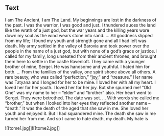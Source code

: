 
## Text
I am The Ancient, I am The Land. My beginnings are lost in the darkness of the past. I was the warrior, I was good and just. I thundered auoss the land like the wrath of a just god, but the war years and the killing years wore down my soul as the wind wears stone into sand. … All goodness slipped from my life; I found my youth and strength gone and all I had left was death. My army settled in the valley of Barovia and took power over the people in the name of a just god, but with none of a god’s grace or justice. I called for my family, long unseated from their ancient thrones, and brought them here to settle in the castle Ravenloft. They came with a younger brother of mine, Sergei. He was handsome and youthful. I hated him for both. … From the families of the valley, one spirit shone above all others. A rare beauty, who was called “perfection,” “joy,” and “treasure.” Her name was Tatyana and I longed for her to be mine. I loved her with all my heart. I loved her for her youth. I loved her for her joy. But she spurned me! “Old One” was my name to her – “elder” and “brother” also. Her heart went to Sergei. They were betrothed. The date was set. … With words she called me “brother,” but when I looked into her eyes they reflected another name – “death.” It was the death of the aged that she saw in me. She loved her youth and enjoyed it. But I had squandered mine. The death she saw in me turned her from me. And so I came to hate death, my death. My hate is

![[tome1.jpg]]![[tome2.jpg]]